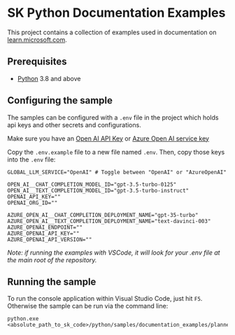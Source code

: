 # SK Python Documentation Examples

This project contains a collection of examples used in documentation on [learn.microsoft.com](https://learn.microsoft.com/en-us/semantic-kernel/).

## Prerequisites

- [Python](https://www.python.org/downloads/) 3.8 and above

## Configuring the sample

The samples can be configured with a `.env` file in the project which holds api keys and other secrets and configurations.

Make sure you have an
[Open AI API Key](https://openai.com/api/) or
[Azure Open AI service key](https://azure.microsoft.com/en-us/products/ai-services/openai-service)

Copy the `.env.example` file to a new file named `.env`. Then, copy those keys into the `.env` file:

```
GLOBAL_LLM_SERVICE="OpenAI" # Toggle between "OpenAI" or "AzureOpenAI"

OPEN_AI__CHAT_COMPLETION_MODEL_ID="gpt-3.5-turbo-0125"
OPEN_AI__TEXT_COMPLETION_MODEL_ID="gpt-3.5-turbo-instruct"
OPENAI_API_KEY=""
OPENAI_ORG_ID=""

AZURE_OPEN_AI__CHAT_COMPLETION_DEPLOYMENT_NAME="gpt-35-turbo"
AZURE_OPEN_AI__TEXT_COMPLETION_DEPLOYMENT_NAME="text-davinci-003"
AZURE_OPENAI_ENDPOINT=""
AZURE_OPENAI_API_KEY=""
AZURE_OPENAI_API_VERSION=""
```

_Note: if running the examples with VSCode, it will look for your .env file at the main root of the repository._

## Running the sample

To run the console application within Visual Studio Code, just hit `F5`.
Otherwise the sample can be run via the command line:
```
python.exe <absolute_path_to_sk_code>/python/samples/documentation_examples/planner.py
```
